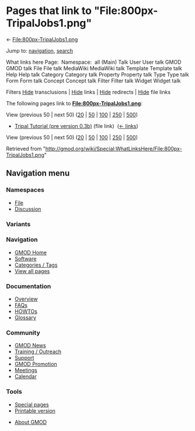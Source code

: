 <div id="mw-page-base" class="noprint">

</div>

<div id="mw-head-base" class="noprint">

</div>

<div id="content" class="mw-body" role="main">

<span id="top"></span>

<div id="mw-js-message" style="display:none;">

</div>



# <span dir="auto">Pages that link to "File:800px-TripalJobs1.png"</span>

<div id="bodyContent">

<div id="contentSub">

←
[File:800px-TripalJobs1.png](/wiki/File:800px-TripalJobs1.png "File:800px-TripalJobs1.png")

</div>

<div id="jump-to-nav" class="mw-jump">

Jump to: [navigation](#mw-navigation), [search](#p-search)

</div>

<div id="mw-content-text">

What links here Page:  Namespace:  all (Main) Talk User User talk GMOD
GMOD talk File File talk MediaWiki MediaWiki talk Template Template talk
Help Help talk Category Category talk Property Property talk Type Type
talk Form Form talk Concept Concept talk Filter Filter talk Widget
Widget talk

Filters
[Hide](/mediawiki/index.php?title=Special:WhatLinksHere/File:800px-TripalJobs1.png&hidetrans=1 "Special:WhatLinksHere/File:800px-TripalJobs1.png")
transclusions \|
[Hide](/mediawiki/index.php?title=Special:WhatLinksHere/File:800px-TripalJobs1.png&hidelinks=1 "Special:WhatLinksHere/File:800px-TripalJobs1.png")
links \|
[Hide](/mediawiki/index.php?title=Special:WhatLinksHere/File:800px-TripalJobs1.png&hideredirs=1 "Special:WhatLinksHere/File:800px-TripalJobs1.png")
redirects \|
[Hide](/mediawiki/index.php?title=Special:WhatLinksHere/File:800px-TripalJobs1.png&hideimages=1 "Special:WhatLinksHere/File:800px-TripalJobs1.png")
file links

The following pages link to
**[File:800px-TripalJobs1.png](/wiki/File:800px-TripalJobs1.png "File:800px-TripalJobs1.png")**:

View (previous 50 \| next 50)
([20](/mediawiki/index.php?title=Special:WhatLinksHere/File:800px-TripalJobs1.png&limit=20 "Special:WhatLinksHere/File:800px-TripalJobs1.png")
\|
[50](/mediawiki/index.php?title=Special:WhatLinksHere/File:800px-TripalJobs1.png&limit=50 "Special:WhatLinksHere/File:800px-TripalJobs1.png")
\|
[100](/mediawiki/index.php?title=Special:WhatLinksHere/File:800px-TripalJobs1.png&limit=100 "Special:WhatLinksHere/File:800px-TripalJobs1.png")
\|
[250](/mediawiki/index.php?title=Special:WhatLinksHere/File:800px-TripalJobs1.png&limit=250 "Special:WhatLinksHere/File:800px-TripalJobs1.png")
\|
[500](/mediawiki/index.php?title=Special:WhatLinksHere/File:800px-TripalJobs1.png&limit=500 "Special:WhatLinksHere/File:800px-TripalJobs1.png"))

- [Tripal Tutorial (pre version
  0.3b)](/wiki/Tripal_Tutorial_(pre_version_0.3b) "Tripal Tutorial (pre version 0.3b)")
  (file link) ‎ <span class="mw-whatlinkshere-tools">([←
  links](/mediawiki/index.php?title=Special:WhatLinksHere&target=Tripal+Tutorial+%28pre+version+0.3b%29 "Special:WhatLinksHere"))</span>

View (previous 50 \| next 50)
([20](/mediawiki/index.php?title=Special:WhatLinksHere/File:800px-TripalJobs1.png&limit=20 "Special:WhatLinksHere/File:800px-TripalJobs1.png")
\|
[50](/mediawiki/index.php?title=Special:WhatLinksHere/File:800px-TripalJobs1.png&limit=50 "Special:WhatLinksHere/File:800px-TripalJobs1.png")
\|
[100](/mediawiki/index.php?title=Special:WhatLinksHere/File:800px-TripalJobs1.png&limit=100 "Special:WhatLinksHere/File:800px-TripalJobs1.png")
\|
[250](/mediawiki/index.php?title=Special:WhatLinksHere/File:800px-TripalJobs1.png&limit=250 "Special:WhatLinksHere/File:800px-TripalJobs1.png")
\|
[500](/mediawiki/index.php?title=Special:WhatLinksHere/File:800px-TripalJobs1.png&limit=500 "Special:WhatLinksHere/File:800px-TripalJobs1.png"))

</div>

<div class="printfooter">

Retrieved from
"<http://gmod.org/wiki/Special:WhatLinksHere/File:800px-TripalJobs1.png>"

</div>

<div id="catlinks" class="catlinks catlinks-allhidden">

</div>

<div class="visualClear">

</div>

</div>

</div>

<div id="mw-navigation">

## Navigation menu

<div id="mw-head">



<div id="left-navigation">

<div id="p-namespaces" class="vectorTabs" role="navigation"
aria-labelledby="p-namespaces-label">

### Namespaces

- <span id="ca-nstab-image"><a href="/wiki/File:800px-TripalJobs1.png" accesskey="c"
  title="View the file page [c]">File</a></span>
- <span id="ca-talk"><a
  href="/mediawiki/index.php?title=File_talk:800px-TripalJobs1.png&amp;action=edit&amp;redlink=1"
  accesskey="t"
  title="Discussion about the content page [t]">Discussion</a></span>

</div>

<div id="p-variants" class="vectorMenu emptyPortlet" role="navigation"
aria-labelledby="p-variants-label">

### 

### Variants[](#)

<div class="menu">

</div>

</div>

</div>

<div id="right-navigation">





</div>



</div>

</div>

</div>

<div id="mw-panel">

<div id="p-logo" role="banner">

<a href="/wiki/Main_Page"
style="background-image: url(http://gmod.org/images/GMOD-cogs.png);"
title="Visit the main page"></a>

</div>

<div id="p-Navigation" class="portal" role="navigation"
aria-labelledby="p-Navigation-label">

### Navigation

<div class="body">

- <span id="n-GMOD-Home">[GMOD Home](/wiki/Main_Page)</span>
- <span id="n-Software">[Software](/wiki/GMOD_Components)</span>
- <span id="n-Categories-.2F-Tags">[Categories /
  Tags](/wiki/Categories)</span>
- <span id="n-View-all-pages">[View all
  pages](/wiki/Special:AllPages)</span>

</div>

</div>

<div id="p-Documentation" class="portal" role="navigation"
aria-labelledby="p-Documentation-label">

### Documentation

<div class="body">

- <span id="n-Overview">[Overview](/wiki/Overview)</span>
- <span id="n-FAQs">[FAQs](/wiki/Category:FAQ)</span>
- <span id="n-HOWTOs">[HOWTOs](/wiki/Category:HOWTO)</span>
- <span id="n-Glossary">[Glossary](/wiki/Glossary)</span>

</div>

</div>

<div id="p-Community" class="portal" role="navigation"
aria-labelledby="p-Community-label">

### Community

<div class="body">

- <span id="n-GMOD-News">[GMOD News](/wiki/GMOD_News)</span>
- <span id="n-Training-.2F-Outreach">[Training /
  Outreach](/wiki/Training_and_Outreach)</span>
- <span id="n-Support">[Support](/wiki/Support)</span>
- <span id="n-GMOD-Promotion">[GMOD
  Promotion](/wiki/GMOD_Promotion)</span>
- <span id="n-Meetings">[Meetings](/wiki/Meetings)</span>
- <span id="n-Calendar">[Calendar](/wiki/Calendar)</span>

</div>

</div>

<div id="p-tb" class="portal" role="navigation"
aria-labelledby="p-tb-label">

### Tools

<div class="body">

- <span id="t-specialpages"><a href="/wiki/Special:SpecialPages" accesskey="q"
  title="A list of all special pages [q]">Special pages</a></span>
- <span id="t-print"><a
  href="/mediawiki/index.php?title=Special:WhatLinksHere/File:800px-TripalJobs1.png&amp;printable=yes"
  rel="alternate" accesskey="p"
  title="Printable version of this page [p]">Printable version</a></span>

</div>

</div>

</div>

</div>

<div id="footer" role="contentinfo">

- <span id="footer-places-about">[About
  GMOD](/wiki/GMOD:About "GMOD:About")</span>

<!-- -->






</div>
